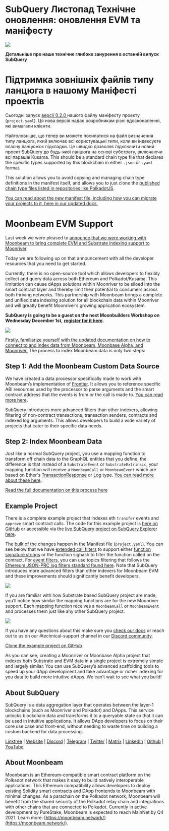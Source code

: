 # SubQuery Листопад Технічне оновлення: оновлення EVM та маніфесту

![](https://miro.medium.com/max/1400/1*q9GErDrvAyacOPm97krV6Q.png)

**Детальніше про наше технічне глибоке занурення в останній випуск SubQuery**

# Підтримка зовнішніх файлів типу ланцюга в нашому Маніфесті проектів

Сьогодні запуск [ версії 0.2.0 ](https://doc.subquery.network/create/manifest/) нашого файлу маніфесту проекту (` project.yaml `). Ця нова версія надає розробникам різні вдосконалення, які вимагали клієнти.

Найголовніше, що тепер ви можете посилатися на файл визначення типу ланцюга, який включає всі користувацькі типи, коли ви індексуєте власну ланцюжок підкладки. Це швидко дозволяє підключити новий проект SubQuery до будь-якої ланцюга на основі субстрату, включаючи всі парашаї Kusama. This should be a standard chain type file that declares the specific types supported by this blockchain in either `.json` or `.yaml` format.

This solution allows you to avoid copying and managing chain type definitions in the manifest itself, and allows you to just clone the [published chain type files listed in repositories like PolkadotJS](https://github.com/polkadot-js/apps/tree/master/packages/apps-config/src/api/spec).

[You can read about the new manifest file, including how you can migrate your projects to it, here in our updated docs.](https://doc.subquery.network/create/manifest/)

# Moonbeam EVM Support

Last week we were pleased to [announce that we were working with Moonbeam to bring complete EVM and Substrate indexing support to Moonriver](https://subquery.medium.com/subquery-adds-ethereum-virtual-machine-evm-functionality-in-integration-with-moonbeam-and-ddbcdf0fd8ff).

Today we are following up on that announcement with all the developer resources that you need to get started.

Currently, there is no open-source tool which allows developers to flexibly collect and query data across both Ethereum and Polkadot/Kusama. This limitation can cause dApps solutions within Moonriver to be siloed into the smart contract layer and thereby limit their potential to consumers across both thriving networks. This partnership with Moonbeam brings a complete and unified data indexing solution for all blockchain data within Moonriver and will greatly benefit Moonriver’s growing application ecosystem.

**SubQuery is going to be a guest on the next Moonbuilders Workshop on Wednesday December 1st,** [**register for it here**](https://www.crowdcast.io/e/moonbuilders-ws/10)**.**

![](https://miro.medium.com/max/600/1*AET6Ek_PqFDRoc29Jiitnw.gif)

[Firstly, familiarize yourself with the updated documentation on how to connect to and index data from Moonbeam, Moonbase Alpha, and Moonriver.](https://doc.subquery.network/create/moonbeam/) The process to index Moonbeam data is only two steps:

## Step 1: Add the Moonbeam Custom Data Source

We have created a data processor specifically made to work with Moonbeam’s implementation of [Frontier](https://github.com/paritytech/frontier). It allows you to reference specific ABI resources used by the processor to parse arguments and the smart contract address that the events is from or the call is made to. [You can read more here](https://doc.subquery.network/create/moonbeam/#data-source-spec).

SubQuery introduces more advanced filters than other indexers, allowing filtering of non-contract transactions, transaction senders, contracts and indexed log arguments. This allows developers to build a wide variety of projects that cater to their specific data needs.

## Step 2: Index Moonbeam Data

Just like a normal SubQuery project, you use a mapping function to transform off chain data to the GraphQL entities that you define, the difference is that instead of a `SubstrateEvent` or `SubstrateExtrinsic`, your mapping function will receive a `MoonbeamCall` or `MoonbeamEvent` which are based on Ether's [TransactionResponse](https://docs.ethers.io/v5/api/providers/types/#providers-TransactionResponse) or [Log](https://docs.ethers.io/v5/api/providers/types/#providers-Log) type. [You can read more about these here](https://doc.subquery.network/create/moonbeam/#moonbeamcall).

[Read the full documentation on this process here](https://doc.subquery.network/create/moonbeam/#moonbeamcall)

## Example Project

There is a complete example project that indexes eth `transfer` events and `approve` smart contract calls. The code for this example project is [here on GitHub](https://github.com/subquery/tutorials-moonriver-evm-starter) or accessible via the [live SubQuery project on SubQuery Explorer here](https://explorer.subquery.network/subquery/subquery/moonriver-evm-starter-project).

The bulk of the changes happen in the Manifest file (`project.yaml`). You can see below that we have [extended call filters](https://doc.subquery.network/create/moonbeam/#call-filters) to support either [function signature strings](https://docs.ethers.io/v5/api/utils/abi/fragments/#FunctionFragment) or the function sighash to filter the function called on the contract. For [event filters](https://doc.subquery.network/create/moonbeam/#event-filters), you can use topics filtering that follows the [Ethereum JSON-PRC log filters standard found here](https://docs.ethers.io/v5/concepts/events/). Note that SubQuery introduces more advanced filters than other indexers for Moonbeam EVM and these improvements should significantly benefit developers.

![](https://miro.medium.com/max/700/1*4JRHItnILfCie4FT6sYLEA.png)

If you are familiar with how Substrate based SubQuery project are made, you’ll notice how similar the mapping functions are for the new Moonriver support. Each mapping function receives a `MoonbeamCall` or `MoonbeamEvent` and processes them just like any other SubQuery project.

![](https://miro.medium.com/max/700/1*k4_uJYYCsTnPRRJ7avq2WA.png)

If you have any questions about this make sure you [check our docs](https://doc.subquery.network/create/moonbeam) or reach out to us on our #technical-support channel in our [Discord community](https://discord.com/invite/subquery).

[Clone the example project on GitHub](https://github.com/subquery/tutorials-moonriver-evm-starter)

As you can see, creating a Moonriver or Moonbase Alpha project that indexes both Substrate and EVM data in a single project is extremely simple and largely similar. You can use SubQuery’s advanced scaffolding tools to speed up your dApp development and take advantage or richer indexing for you data to build more intuitive dApps. We can’t wait to see what you build!

## About SubQuery

SubQuery is a data aggregation layer that operates between the layer-1 blockchains (such as Moonriver and Polkadot) and DApps. This service unlocks blockchain data and transforms it to a queryable state so that it can be used in intuitive applications. It allows DApp developers to focus on their core use case and front-end, without needing to waste time on building a custom backend for data processing.

​​[Linktree](https://linktr.ee/subquerynetwork) | [Website](https://subquery.network/) | [Discord](https://discord.com/invite/78zg8aBSMG) | [Telegram](https://t.me/subquerynetwork) | [Twitter](https://twitter.com/subquerynetwork) | [Matrix](https://matrix.to/#/#subquery:matrix.org) | [LinkedIn](https://www.linkedin.com/company/subquery) | [Github](https://github.com/subquery/subql) | [YouTube](https://www.youtube.com/channel/UCi1a6NUUjegcLHDFLr7CqLw)

## About Moonbeam

Moonbeam is an Ethereum-compatible smart contract platform on the Polkadot network that makes it easy to build natively interoperable applications. This Ethereum compatibility allows developers to deploy existing Solidity smart contracts and DApp frontends to Moonbeam with minimal changes. As a parachain on the Polkadot network, Moonbeam will benefit from the shared security of the Polkadot relay chain and integrations with other chains that are connected to Polkadot. Currently in active development by PureStake, Moonbeam is expected to reach MainNet by Q4 2021. Learn more: [https://moonbeam.network/](https://moonbeam.network/).

